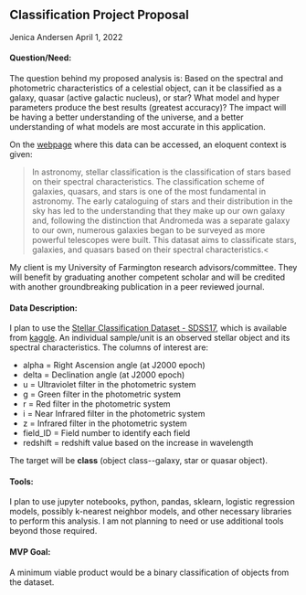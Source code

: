 ## Classification Project Proposal
Jenica Andersen April 1, 2022

#### Question/Need:

The question behind my proposed analysis is: Based on the spectral and photometric characteristics of a celestial object, can it be classified as a galaxy, quasar (active galactic nucleus), or star? What model and hyper parameters produce the best results (greatest accuracy)? 
The impact will be having a better understanding of the universe, and a better understanding of what models are most accurate in this application.

On the [webpage](Kaggle.com) where this data can be accessed, an eloquent context is given:
>In astronomy, stellar classification is the classification of stars based on their spectral characteristics. The classification scheme of galaxies, quasars, and stars is one of the most fundamental in astronomy. The early cataloguing of stars and their distribution in the sky has led to the understanding that they make up our own galaxy and, following the distinction that Andromeda was a separate galaxy to our own, numerous galaxies began to be surveyed as more powerful telescopes were built. This datasat aims to classificate stars, galaxies, and quasars based on their spectral characteristics.<

My client is my University of Farmington research advisors/committee. They will benefit by graduating another competent scholar and will be credited with another groundbreaking publication in a peer reviewed journal. 

#### Data Description:

I plan to use the [Stellar Classification Dataset - SDSS17](https://www.kaggle.com/datasets/fedesoriano/stellar-classification-dataset-sdss17), which is available from [kaggle](kaggle.com). 
An individual sample/unit is an observed stellar object and its spectral characteristics. 
The columns of interest are: 
* alpha = Right Ascension angle (at J2000 epoch)
* delta = Declination angle (at J2000 epoch)
* u = Ultraviolet filter in the photometric system
* g = Green filter in the photometric system
* r = Red filter in the photometric system
* i = Near Infrared filter in the photometric system
* z = Infrared filter in the photometric system
* field_ID = Field number to identify each field
* redshift = redshift value based on the increase in wavelength

The target will be **class** (object class--galaxy, star or quasar object).

#### Tools:
I plan to use jupyter notebooks, python, pandas, sklearn, logistic regression models, possibly k-nearest neighbor models, and other necessary libraries to perform this analysis. I am not planning to need or use additional tools beyond those required.

#### MVP Goal:

A minimum viable product would be a binary classification of objects from the dataset. 
